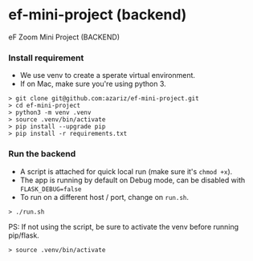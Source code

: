 # ef-mini-project (backend)
eF Zoom Mini Project (BACKEND)

### Install requirement
- We use venv to create a sperate virtual environment.
- If on Mac, make sure you're using python 3.

```
> git clone git@github.com:azariz/ef-mini-project.git
> cd ef-mini-project
> python3 -m venv .venv
> source .venv/bin/activate
> pip install --upgrade pip
> pip install -r requirements.txt
```

### Run the backend
- A script is attached for quick local run (make sure it's ```chmod +x```).
- The app is running by default on Debug mode, can be disabled with ````FLASK_DEBUG=false````
- To run on a different host / port, change on ```run.sh```.
```
> ./run.sh
```

PS: If not using the script, be sure to activate the venv before running pip/flask.

```
> source .venv/bin/activate
```